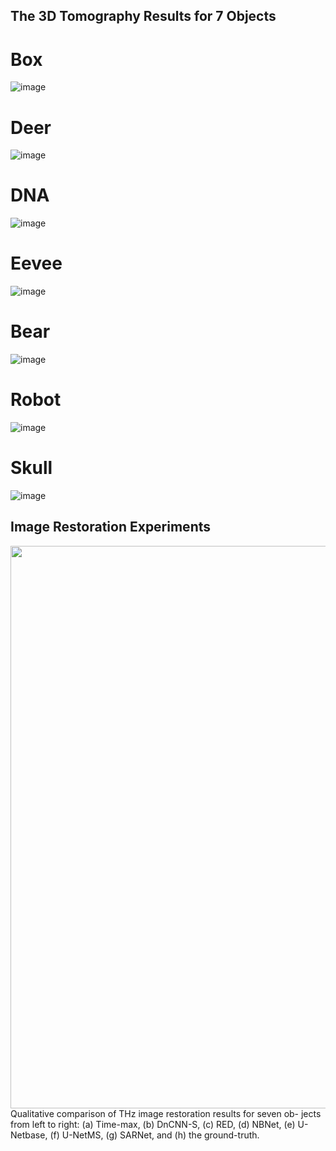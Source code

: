 <!-- # Seeing through a Black Box: TowardHigh-Quality Terahertz Imaging via Subspace-and-Attention Guided Restoration -->
## The 3D Tomography Results for 7 Objects

# Box
![image](https://github.com/wtnthu/THz_Tomography_eccv2022/blob/main/3D/3D_box.gif)

# Deer
![image](https://github.com/wtnthu/THz_Tomography_eccv2022/blob/main/3D/3D_deer.gif)

# DNA
![image](https://github.com/wtnthu/THz_Tomography_eccv2022/blob/main/3D/3D_dna.gif)

# Eevee
![image](https://github.com/wtnthu/THz_Tomography_eccv2022/blob/main/3D/3D_eevee.gif)

# Bear
![image](https://github.com/wtnthu/THz_Tomography_eccv2022/blob/main/3D/3D_polar.gif)

# Robot
![image](https://github.com/wtnthu/THz_Tomography_eccv2022/blob/main/3D/3D_robot.gif)

# Skull
![image](https://github.com/wtnthu/THz_Tomography_eccv2022/blob/main/3D/3D_skull.gif)

## Image Restoration Experiments
<img src='./fig/exp_supp2.png' width=900>
Qualitative comparison of THz image restoration results for seven ob-
jects from left to right: (a) Time-max, (b) DnCNN-S, (c) RED, (d) NBNet,
(e) U-Netbase, (f) U-NetMS, (g) SARNet, and (h) the ground-truth.
